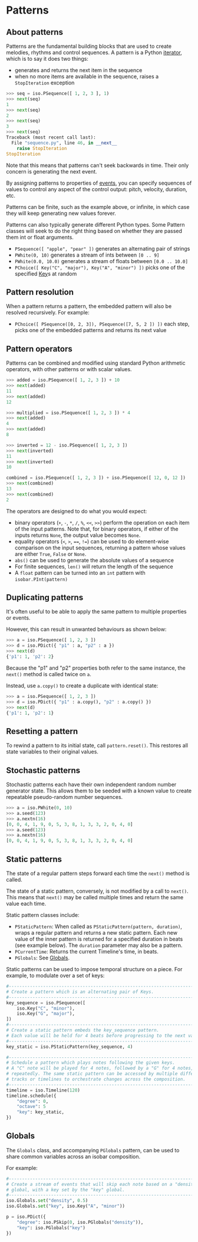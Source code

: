 # Patterns

## About patterns

Patterns are the fundamental building blocks that are used to create melodies, rhythms and control sequences.
A pattern is a Python [iterator](https://wiki.python.org/moin/Iterator), which is to say it does two things:

 - generates and returns the next item in the sequence
 - when no more items are available in the sequence, raises a `StopIteration` exception

```python
>>> seq = iso.PSequence([ 1, 2, 3 ], 1)
>>> next(seq)
1
>>> next(seq)
2
>>> next(seq)
3
>>> next(seq)
Traceback (most recent call last):
  File "sequence.py", line 46, in __next__
    raise StopIteration
StopIteration
```

Note that this means that patterns can't seek backwards in time. Their only concern is generating the next event.

By assigning patterns to properties of [events](/events/), you can specify sequences of values to control any aspect of the control output: pitch, velocity, duration, etc.    

Patterns can be finite, such as the example above, or infinite, in which case they will keep generating new values forever.

Patterns can also typically generate different Python types. Some Pattern classes will seek to do the right thing based on whether they are passed them int or float arguments.

 - `PSequence([ "apple", "pear" ])` generates an alternating pair of strings
 - `PWhite(0, 10)` generates a stream of ints between `[0 .. 9]`
 - `PWhite(0.0, 10.0)` generates a stream of floats between `[0.0 .. 10.0]`
 - `PChoice([ Key("C", "major"), Key("A", "minor") ])` picks one of the specified [Key](../events/note.md)s at random
 
## Pattern resolution

When a pattern returns a pattern, the embedded pattern will also be resolved recursively. For example:

 - `PChoice([ PSequence([0, 2, 3]), PSequence([7, 5, 2 ]) ])` each step, picks one of the embedded patterns and returns its next value

## Pattern operators

Patterns can be combined and modified using standard Python arithmetic operators, with other patterns or with scalar values.

```python
>>> added = iso.PSequence([ 1, 2, 3 ]) + 10
>>> next(added)
11
>>> next(added)
12

>>> multiplied = iso.PSequence([ 1, 2, 3 ]) * 4
>>> next(added)
4
>>> next(added)
8

>>> inverted = 12 - iso.PSequence([ 1, 2, 3 ])
>>> next(inverted)
11
>>> next(inverted)
10

combined = iso.PSequence([ 1, 2, 3 ]) + iso.PSequence([ 12, 0, 12 ])
>>> next(combined)
13
>>> next(combined)
2
```

The operators are designed to do what you would expect:

 - binary operators (`+`, `-`, `*`, `/`, `%`, `<<`, `>>`) perform the operation on each item of the input patterns. Note that, for binary operators, if either of the inputs returns `None`, the output value becomes `None`.
 - equality operators (`<`, `>`, `==`, `!=`) can be used to do element-wise comparison on the input sequences, returning a pattern whose values are either `True`, `False` or `None`.
 - `abs()` can be used to generate the absolute values of a sequence
 - For finite sequences, `len()` will return the length of the sequence
 - A `float` pattern can be turned into an `int` pattern with `isobar.PInt(pattern)` 

## Duplicating patterns

It's often useful to be able to apply the same pattern to multiple properties or events.

However, this can result in unwanted behaviours as shown below:

```python
>>> a = iso.PSequence([ 1, 2, 3 ])
>>> d = iso.PDict({ "p1" : a, "p2" : a })
>>> next(d)
{'p1': 1, 'p2': 2}
```

Because the "p1" and "p2" properties both refer to the same instance, the `next()` method is called twice on `a`.

Instead, use `a.copy()` to create a duplicate with identical state:

```python
>>> a = iso.PSequence([ 1, 2, 3 ])
>>> d = iso.PDict({ "p1" : a.copy(), "p2" : a.copy() })
>>> next(d)
{'p1': 1, 'p2': 1}
```

## Resetting a pattern

To rewind a pattern to its initial state, call `pattern.reset()`. This restores all state variables to their original values.

## Stochastic patterns

Stochastic patterns each have their own independent random number generator state. This allows them to be seeded with a known value to create repeatable pseudo-random number sequences.

```python
>>> a = iso.PWhite(0, 10)
>>> a.seed(123)
>>> a.nextn(16)
[0, 0, 4, 1, 9, 0, 5, 3, 8, 1, 3, 3, 2, 0, 4, 0]
>>> a.seed(123)
>>> a.nextn(16)
[0, 0, 4, 1, 9, 0, 5, 3, 8, 1, 3, 3, 2, 0, 4, 0]
```

## Static patterns

The state of a regular pattern steps forward each time the `next()` method is called.

The state of a static pattern, conversely, is not modified by a call to `next()`. This means that `next()` may be called multiple times and return the same value each time.

Static pattern classes include:

 - `PStaticPattern`: When called as `PStaticPattern(pattern, duration)`, wraps a regular pattern and returns a new static pattern. Each new value of the inner pattern is returned for a specified duration in beats (see example below). The `duration` parameter may also be a pattern. 
 - `PCurrentTime`: Returns the current Timeline's time, in beats.
 - `PGlobals`: See [Globals](#globals).

Static patterns can be used to impose temporal structure on a piece. For example, to modulate over a set of keys:

```python
#--------------------------------------------------------------------------------
# Create a pattern which is an alternating pair of Keys.
#--------------------------------------------------------------------------------
key_sequence = iso.PSequence([
    iso.Key("C", "minor"),
    iso.Key("G", "major"),
])
#--------------------------------------------------------------------------------
# Create a static pattern embeds the key_sequence pattern.
# Each value will be held for 4 beats before progressing to the next value.
#--------------------------------------------------------------------------------
key_static = iso.PStaticPattern(key_sequence, 4)

#--------------------------------------------------------------------------------
# Schedule a pattern which plays notes following the given keys.
# A "C" note will be played for 4 notes, followed by a "G" for 4 notes,
# repeatedly. The same static pattern can be accessed by multiple different
# tracks or timelines to orchestrate changes across the composition. 
#--------------------------------------------------------------------------------
timeline = iso.Timeline(120)
timeline.schedule({
    "degree": 0,
    "octave": 5
    "key": key_static,
})
```

## Globals

The `Globals` class, and accompanying `PGlobals` pattern, can be used to share common variables across an isobar composition.

For example:

```python
#--------------------------------------------------------------------------------
# Create a stream of events that will skip each note based on a "density"
# global, with a key set by the "key" global.
#--------------------------------------------------------------------------------
iso.Globals.set("density", 0.5)
iso.Globals.set("key", iso.Key("A", "minor"))

p = iso.PDict({
    "degree": iso.PSkip(0, iso.PGlobals("density")),
    "key": iso.PGlobals("key")
})
```

